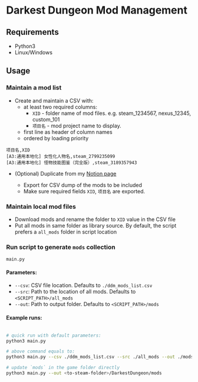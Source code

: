 # Darkest Dungeon Mod Management

## Requirements

- Python3
- Linux/Windows

## Usage

### Maintain a mod list

- Create and maintain a CSV with:
    - at least two required columns:
        - `XID` - folder name of mod files. e.g. steam_1234567, nexus_12345, custom_101
        - `项目名` - mod project name to display.
    - first line as header of column names
    - ordered by loading priority

```csv
项目名,XID
[A3:通用本地化] 女性化人物名,steam_2799235099
[A3:通用本地化] 怪物技能图鉴（完全版）,steam_3189357943

```

- (Optional) Duplicate from my [Notion page](https://dearrrfish.notion.site/97c86daab96c40e98639bcdd9da85d28?v=ccb0aed20f3c44c382f4cd279f4769e1)

    - Export for CSV dump of the mods to be included
    - Make sure required fields `XID`, `项目名` are exported.

### Maintain local mod files

- Download mods and rename the folder to `XID` value in the CSV file
- Put all mods in same folder as library source. By default, the script prefers a `all_mods` folder in script location

### Run script to generate `mods` collection

`main.py`

#### Parameters:

- `--csv`: CSV file location. Defaults to `./ddm_mods_list.csv`
- `--src`: Path to the location of all mods. Defaults to `<SCRIPT_PATH>/all_mods`
- `--out`: Path to output folder. Defaults to `<SCRIPT_PATH>/mods`

#### Example runs:

```bash

# quick run with default parameters:
python3 main.py

# above command equals to:
python3 main.py --csv ./ddm_mods_list.csv --src ./all_mods --out ./mods

# update `mods` in the game folder directly
python3 main.py --out <to-steam-folder>/DarkestDungeon/mods

```
